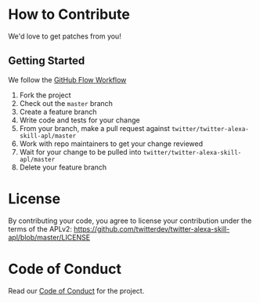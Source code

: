 # How to Contribute

We'd love to get patches from you!

## Getting Started

We follow the [GitHub Flow Workflow](https://guides.github.com/introduction/flow/)

1.  Fork the project 
1.  Check out the `master` branch 
1.  Create a feature branch
1.  Write code and tests for your change 
1.  From your branch, make a pull request against `twitter/twitter-alexa-skill-apl/master` 
1.  Work with repo maintainers to get your change reviewed 
1.  Wait for your change to be pulled into `twitter/twitter-alexa-skill-apl/master`
1.  Delete your feature branch

# License 

By contributing your code, you agree to license your contribution under the 
terms of the APLv2: https://github.com/twitterdev/twitter-alexa-skill-apl/blob/master/LICENSE

# Code of Conduct

Read our [Code of Conduct](https://github.com/twitterdev/twitter-alexa-skill-apl/blob/master/CODE_OF_CONDUCT.md) for the project.
